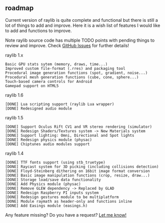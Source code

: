 roadmap
-------

Current version of raylib is quite complete and functional but there is still a lot of things to add and improve.
Here it is a wish list of features I would like to add and functions to improve.

Note raylib source code has multiple TODO points with pending things to review and improve. Check [GitHub Issues](https://github.com/raysan5/raylib/issues) for further details!

raylib 1.x

    Basic GPU stats sytem (memory, draws, time...)
    Improved custom file-format (.rres) and packaging tool
    Procedural image generation functions (spot, gradient, noise...)
    Procedural mesh generation functions (cube, cone, sphere...)
    Touch-based camera controls for Android
    Gamepad support on HTML5
    
raylib 1.6

    [DONE] Lua scripting support (raylib Lua wrapper)
    [DONE] Redesigned audio module

raylib 1.5

    [DONE] Support Oculus Rift CV1 and VR stereo rendering (simulator)
    [DONE] Redesign Shaders/Textures system -> New Materials system
    [DONE] Support lighting: Omni, Directional and Spot lights
    [DONE] Redesign physics module (physac)
    [DONE] Chiptunes audio modules support

raylib 1.4

    [DONE] TTF fonts support (using stb_truetype)
    [DONE] Raycast system for 3D picking (including collisions detection)
    [DONE] Floyd-Steinberg dithering on 16bit image format conversion
    [DONE] Basic image manipulation functions (crop, resize, draw...)
    [DONE] Storage load/save data functionality
    [DONE] Add Physics module (physac)
    [DONE] Remove GLEW dependency -> Replaced by GLAD
    [DONE] Redesign Raspberry PI inputs system
    [DONE] Redesign gestures module to be multiplatform
    [DONE] Module raymath as header-only and functions inline
    [DONE] Add Easings module (easings.h)

Any feature missing? Do you have a request? [Let me know!][raysan5]

[raysan5]: mailto:raysan5@gmail.com "Ramon Santamaria - Ray San"
[isssues]: https://github.com/raysan5/raylib/issues
